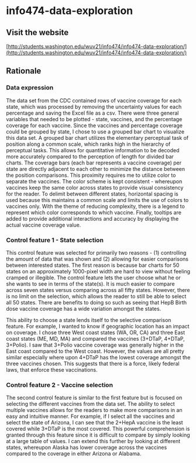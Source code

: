 # info474-data-exploration

## Visit the website
[http://students.washington.edu/wuv21/info474/info474-data-exploration/](http://students.washington.edu/wuv21/info474/info474-data-exploration/)

## Rationale
### Data expression
The data set from the CDC contained rows of vaccine coverage for each state, which was processed by removing the uncertainty values for each percentage and saving the Excel file as a csv. There were three general variables that needed to be plotted - state, vaccines, and the percentage coverage for each vaccine. Since the vaccines and percentage coverage could be grouped by state, I chose to use a grouped bar chart to visualize this data set. A grouped bar chart utilizes the elementary perceptual task of position along a common scale, which ranks high in the hierarchy of perceptual tasks. This allows for quantitative information to be decoded more accurately compared to the perception of length for divided bar charts. The coverage bars (each bar represents a vaccine coverage) per state are directly adjacent to each other to minimize the distance between the position comparisons. This proximity requires me to utilize color to separate the vaccines. The color scheme is kept consistent - whereupon vaccines keep the same color across states to provide visual consistency for the reader. To delimit between different states, horizontal spacing is used because this maintains a common scale and limits the use of colors to vaccines only. With the theme of reducing complexity, there is a legend to represent which color corresponds to which vaccine. Finally, tooltips are added to provide additional interactions and accuracy by displaying the actual vaccine coverage value.

### Control feature 1 - State selection
This control feature was selected for primarily two reasons - (1) controlling the amount of data that was shown and (2) allowing for easier comparisons between interested states. The first reason is because bar charts for 50 states on an approximately 1000-pixel width are hard to view without feeling cramped or illegible. The control feature lets the user choose what he or she wants to see in terms of the state(s). It is much easier to compare across seven states versus comparing across all fifty states. However, there is no limit on the selection, which allows the reader to still be able to select all 50 states. There are benefits to doing so such as seeing that HepB Birth dose vaccine coverage has a wide variation amongst the states.

This ability to choose a state lends itself to the selective comparison feature. For example, I wanted to know if geographic location has an impact on coverage. I chose three West coast states (WA, OR, CA) and three East coast states (ME, MD, MA) and compared the vaccines (3+DTaP, 4+DTaP, 3+Polio). I saw that 3+Polio vaccine coverage was generally higher in the East coast compared to the West coast. However, the values are all pretty similar especially where upon 4+DTaP has the lowest coverage amongst the three vaccines chosen. This suggests that there is a force, likely federal laws, that enforce these vaccinations.

### Control feature 2 - Vaccine selection
The second control feature is similar to the first feature but is focused on selecting the different vaccines from the data set. The ability to select multiple vaccines allows for the readers to make more comparisons in an easy and intuitive manner. For example, if I select all the vaccines and select the state of Arizona, I can see that the 2+HepA vaccine is the least covered while 3+DTaP is the most covered. This powerful comprehension is granted through this feature since it is difficult to compare by simply looking at a large table of values. I can extend this further by looking at different states, whereupon Alaska has lower coverage across the vaccines compared to the coverage in either Arizona or Alabama.
